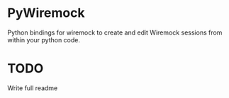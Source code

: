 # PyWiremock
Python bindings for wiremock to create and edit Wiremock sessions from within your python code. 

# TODO
Write full readme
